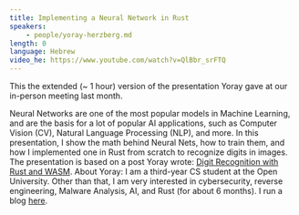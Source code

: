 ```yaml
---
title: Implementing a Neural Network in Rust
speakers:
    - people/yoray-herzberg.md
length: 0
language: Hebrew
video_he: https://www.youtube.com/watch?v=QlBbr_srFTQ
---
```


This the extended (~ 1 hour) version of the presentation Yoray gave at our in-person meeting last month.

Neural Networks are one of the most popular models in Machine Learning, and are the basis for a lot of popular AI applications, such as Computer Vision (CV), Natural Language Processing (NLP), and more. In this presentation, I show the math behind Neural Nets, how to train them, and how I implemented one in Rust from scratch to recognize digits in images.
The presentation is based on a post Yoray wrote: [Digit Recognition with Rust and WASM](https://vaktibabat.github.io/posts/Rust_WASM_Digit_Recognition_1/).
About Yoray: I am a third-year CS student at the Open University. Other than that, I am very interested in cybersecurity, reverse engineering, Malware Analysis, AI, and Rust (for about 6 months). I run a blog [here](https://vaktibabat.github.io/).




